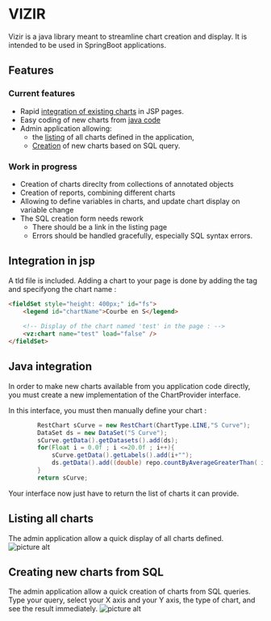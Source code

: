 # VIZIR

Vizir is a java library meant to streamline chart creation and display.
It is intended to be used in SpringBoot applications.

## Features
### Current features
* Rapid [integration of existing charts](#Integration-in-jsp) in JSP pages.
* Easy coding of new charts from [java code](#java-integration)
* Admin application allowing:
  * the [listing](#Listing) of all charts defined in the application,
  * [Creation](#Creating) of new charts based on SQL query.

### Work in progress
 * Creation of charts direclty from collections of annotated objects
 * Creation of reports, combining different charts
 * Allowing to define variables in charts, and update chart display on variable change
 * The SQL creation form needs rework
   * There should be a link in the listing page
   * Errors should be handled gracefully, especially SQL syntax errors.
 

## Integration in jsp ##
  
A tld file is included. Adding a chart to your page is done by adding the tag and specifyong the chart name :
```html
<fieldSet style="height: 400px;" id="fs">
	<legend id="chartName">Courbe en S</legend>
	
	<!-- Display of the chart named 'test' in the page : -->
    <vz:chart name="test" load="false" />
</fieldSet>
`````
## Java integration
In order to make new charts available from you application code directly, you must create a new implementation of the ChartProvider interface.

In this interface, you must then manually define your chart :
````java
		RestChart sCurve = new RestChart(ChartType.LINE,"S Curve");
		DataSet ds = new DataSet("S Curve");
		sCurve.getData().getDatasets().add(ds);
		for(Float i = 0.0f ; i <=20.0f ; i++){
			sCurve.getData().getLabels().add(i+"");
			ds.getData().add((double) repo.countByAverageGreaterThan( i ));
		}
		return sCurve;
````
Your interface now just have to return the list of charts it can provide.
## Listing all charts

The admin application allow a quick display of all charts defined.
![picture alt](chartList.PNG "Title is optional")


## Creating new charts from SQL

The admin application allow a quick creation of charts from SQL queries.
Type your query, select your X axis and your Y axis, the type of chart, and see the result immediately.
![picture alt](chartFromSQL.PNG "Title is optional")
